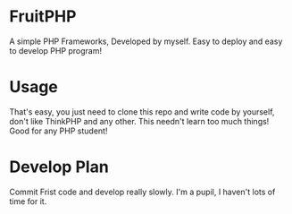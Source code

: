 # FruitPHP
A simple PHP Frameworks, Developed by myself. Easy to deploy and easy to develop PHP program!

# Usage
That's easy, you just need to clone this repo and write code by yourself, don't like ThinkPHP and any other. This needn't learn too much things! Good for any PHP student!

# Develop Plan 

Commit Frist code and develop really slowly. I'm a pupil, I haven't lots of time for it.
